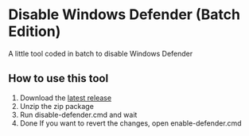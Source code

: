 # Disable Windows Defender (Batch Edition)
A little tool coded in batch to disable Windows Defender
## How to use this tool
1. Download the [latest release](https://github.com/Vichingo455/DisableDefender-BatchEdition/releases/latest)
2. Unzip the zip package
3. Run disable-defender.cmd and wait
4. Done
If you want to revert the changes, open enable-defender.cmd
